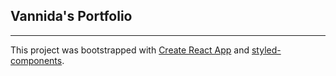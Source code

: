 ## Vannida's Portfolio
-------

This project was bootstrapped with [Create React App](https://github.com/facebook/create-react-app) and [styled-components](https://styled-components.com/).


